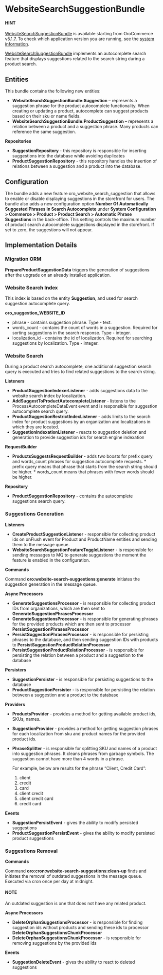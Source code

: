 <a id="bundle-docs-commerce-website-search-suggestions-bundle"></a>

# WebsiteSearchSuggestionBundle

#### HINT
<a href="https://github.com/oroinc/orocommerce/tree/5.1/src/Oro/Bundle/WebsiteSearchSuggestionBundle/" target="_blank">WebsiteSearchSuggestionBundle</a> is available starting from OroCommerce v5.1.7. To check which application version you are running, see the [system information](../../../user/back-office/system/system-information/index.md#system-information).

<a href="https://github.com/oroinc/orocommerce/tree/5.1/src/Oro/Bundle/WebsiteSearchSuggestionBundle/" target="_blank">WebsiteSearchSuggestionBundle</a> implements an autocomplete search feature that displays suggestions related to the search string during a product search.

## Entities

This bundle contains the following new entities:

- **WebsiteSearchSuggestionBundle:Suggestion** – represents a suggestion phrase for the product autocomplete functionality. When creating or updating a product, autocomplete can suggest products based on their sku or name fields.
- **WebsiteSearchSuggestionBundle:ProductSuggestion** – represents a relation between a product and a suggestion phrase. Many products can reference the same suggestion.

**Repositories**

- **SuggestionRepository** - this repository is responsible for inserting suggestions into the database while avoiding duplicates
- **ProductSuggestionRepository** - this repository handles the insertion of relations between a suggestion and a product into the database.

## Configuration

The bundle adds a new feature oro_website_search_suggestion that allows to enable or disable displaying suggestions in the storefront for users.
The bundle also adds a new configuration option **Number Of Automatically Suggested Phrases In Search Autocomplete** under **System Configuration > Commerce > Product  > Product Search > Automatic Phrase Suggestions** in the back-office. This setting controls the maximum number of product search autocomplete suggestions displayed in the storefront. If set to zero, the suggestions will not appear.

## Implementation Details

### Migration ORM

**PrepareProductSuggestionData** triggers the generation of suggestions after the upgrade on an already installed application.

### Website Search Index

This index is based on the entity **Suggestion**, and used for search suggestion autocomplete query.

**oro_suggestion_WEBSITE_ID**

- phrase - contains suggestion phrase. Type - text.
- words_count - contains the count of words in a suggestion. Required for sorting suggestions in the search response. Type - integer.
- localization_id - contains the id of localization. Required for searching suggestions by localization. Type - integer.

### Website Search

During a product search autocomplete, one additional suggestion search query is executed and tries to find related suggestions to the search string.

**Listeners**

- **ProductSuggestionIndexerListener** - adds suggestions data to the website search index by localization.
- **AddSuggestToProductAutocompleteListener** - listens to the ProcessAutocompleteDataEvent event and is responsible for suggestion autocomplete search query.
- **ProductSuggestionRestrictIndexListener** - adds limits to the search index for product suggestions by an organization and localizations in which they are located.
- **SuggestionIndexationListener** - reacts to suggestion deletion and generation to provide suggestion ids for search engine indexation

**RequestBuilder**

- **ProductsSuggestsRequestBuilder** - adds two boosts for prefix query and words_count phrases for suggestion autocomplete requests.
  \* prefix query means that phrase that starts from the search string should be higher.
  \* words_count means that phrases with fewer words should be higher.

**Repository**

- **ProductSuggestionRepository** - contains the autocomplete suggestions search query.

### Suggestions Generation

**Listeners**

- **CreateProductSuggestionListener** - responsible for collecting product ids on onFlush event for Product
  and ProductName entities and sending them to the message queue.
- **WebsiteSearchSuggestionFeatureToggleListener** - is responsible for sending messages to MQ to generate suggestions the moment the feature is enabled in the configuration.

**Commands**

Command **oro:website-search-suggestions:generate** initiates the suggestion generation in the message queue.

**Async Processors**

- **GenerateSuggestionsProcessor** - is responsible for collecting product IDs from organizations, which are then sent to **GenerateSuggestionPhrasesProcessor**
- **GenerateSuggestionsProcessor** - is responsible for generating phrases for the provided products  which are then sent to processor **PersistSuggestionPhrasesProcessor**
- **PersistSuggestionPhrasesProcessor** - is responsible for persisting phrases to the database, and then sending suggestion IDs with products to **PersistSuggestionProductRelationProcessor**
- **PersistSuggestionProductRelationProcessor** - is responsible for persisting the relation between a product and  a suggestion to the database

**Persisters**

- **SuggestionPersister** - is responsible for persisting suggestions to the database
- **ProductSuggestionPersister** - is responsible for persisting the relation between a suggestion and a product to the database

**Providers**

- **ProductsProvider** - provides a method for getting available product ids, SKUs, names.
- **SuggestionProvider** - provides a method for getting suggestion phrases for each localization from sku and product names for the provided product ids.
- **PhraseSplitter** - is responsible for splitting SKU and names of a product into suggestion phrases. It cleans phrases from garbage symbols. The suggestion cannot have more than 4 words in a phrase.

  For example, below are results for the phrase “Client, Credit Card”:
  1. client
  2. credit
  3. card
  4. client credit
  5. client credit card
  6. credit card

**Events**

- **SuggestionPersistEvent** - gives the ability to modify persisted suggestions
- **ProductSuggestionPersistEvent** - gives the ability to modify persisted product suggestions

### Suggestions Removal

**Commands**

Command **oro:cron:website-search-suggestions:clean-up** finds and initiates the removal of outdated suggestions in the message queue. Executed via cron once per day at midnight.

#### NOTE
An outdated suggestion is one that does not have any related product.

**Async Processors**

- **DeleteOrphanSuggestionsProcessor** - is responsible for finding suggestion ids without products and sending these ids to processor **DeleteOrphanSuggestionsChunkProcessor**
- **DeleteOrphanSuggestionsChunkProcessor** - is responsible for removing suggestions by the provided ids

**Events**

- **SuggestionDeleteEvent** - gives the ability to react to deleted suggestions

<!-- Frontend -->
